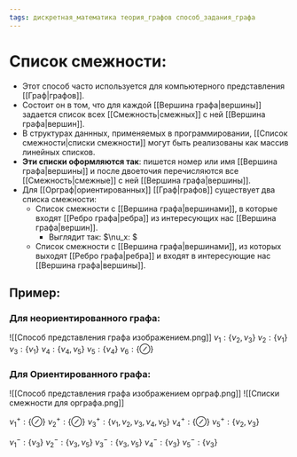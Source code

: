 ```yaml
---
tags: дискретная_математика теория_графов способ_задания_графа
---
```

# Список смежности:
* Этот способ часто используется для компьютерного представления [[Граф|графов]].
* Состоит он в том, что для каждой [[Вершина графа|вершины]] задается список всех [[Смежность|смежных]] с ней [[Вершина графа|вершин]].
* В структурах даннных, применяемых в программировании, [[Список смежности|списки смежности]] могут быть реализованы как массив линейных списков.
* **Эти списки оформляются так**: пишется номер или имя [[Вершина графа|вершины]] и после двоеточия перечисляются все [[Смежность|смежные]] с ней [[Вершина графа|вершины]].
* Для [[Орграф|ориентированных]] [[Граф|графов]] существует два списка смежности:
	* Список смежности с [[Вершина графа|вершинами]], в которые входят [[Ребро графа|ребра]] из интересующих нас [[Вершина графа|вершин]].
		* Выглядит так: $\nu_x: $
	* Список смежности с [[Вершина графа|вершинами]], из которых выходят [[Ребро графа|ребра]] и входят в интересующие нас [[Вершина графа|вершины]].
## Пример:
### Для неориентированного графа:
![[Способ представления графа изображением.png]]
$\nu_1: \{\nu_2,\nu_3\}$
$\nu_2: \{\nu_1\}$
$\nu_3: \{\nu_1\}$
$\nu_4: \{\nu_4,\nu_5\}$
$\nu_5: \{\nu_4\}$
$\nu_6: \{\oslash\}$

### Для Ориентированного графа:
![[Способ представления графа изображением орграф.png]]
![[Списки смежности для орграфа.png]]

$\nu^+_1: \{\oslash\}$
$\nu^+_2: \{\oslash\}$
$\nu^+_3: \{\nu_1, \nu_2, \nu_3, \nu_4, \nu_5\}$
$\nu^+_4: \{\oslash\}$
$\nu^+_5: \{\nu_2, \nu_3\}$

$\nu^-_1:\{\nu_3\}$
$\nu^-_2:\{\nu_3, \nu_5\}$
$\nu^-_3:\{\nu_3, \nu_5\}$
$\nu^-_4:\{\nu_3\}$
$\nu^-_5:\{\nu_3\}$
